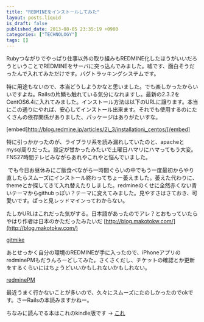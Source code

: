 ```yaml
---
title: "REDMINEをインストールしてみた"
layout: posts.liquid
is_draft: false
published_date: 2013-08-05 23:35:19 +0900
categories: ["TECHNOLOGY"]
tags: []
---
```


Rubyつながりでやっぱり仕事以外の取り組みもREDMINE化したほうがいいだろうということでREDMINEをサーバに突っ込んでみました。嘘です、面白そうだったんで入れてみただけです。バグトラッキングシステムです。

特に用途もないので、本当どうしようかなと思いました。でも楽しかったからいいですよね。Railsの片鱗も触れている気分になれますし。最新の2.3.2をCentOS6.4に入れてみました。インストール方法は以下のURLに譲ります。本当にこの通りにやれば、安心してインストール出来ます。それでも使用するのにたくさんの依存関係がありました、パッケージはありがたいすな。

[embed]http://blog.redmine.jp/articles/2\_3/installation\_centos/[/embed]

特に引っかかったのが、ライブラリ系を読み漏れしていたのと、apacheとmysql周りだった。設定が甘かったみたいで土曜日ハマリにハマってもう大変。FNS27時間テレビみながらあれやこれやと悩んでいました。  
  
&nbsp;でも今日お昼休みにご飯食べながら一時間ぐらいの中でもう一度最初からやり直したらスムーズにインストール終わってちょー萎えました。萎えた代わりに、themeとか探してきて入れ替えたりしました。redmineのくせに全然赤くない青いテーマからgithubっぽい？テーマに変えてみました。見やすさはさておき、可愛いです。ぱっと見レッドマインってわからない。

たしかURLはこれだった気がする。日本語があったのでアレ？とおもっていたらやはり作者は日本のかただったみたいだ [http://blog.makotokw.com/](http://blog.makotokw.com/)

[gitmike](https://github.com/makotokw/redmine-theme-gitmike)

あとせっかく自分の環境のREDMINEが手に入ったので、iPhoneアプリのredminePMもだうんろーどしてみた。さくさくだし、チケットの確認とか更新をするくらいにはちょうどいいかもしれないかもしれない。

[redminePM](http://redminepm.jp/)

最近うまく行かないことが多いので、久々にスムーズにたのしかったのでokです。さーRailsの本読みますかねー。  
  
ちなみに読んでる本はこれのkindle版です -\> [これ](http://www.amazon.co.jp/dp/B00CIR1QEM)


